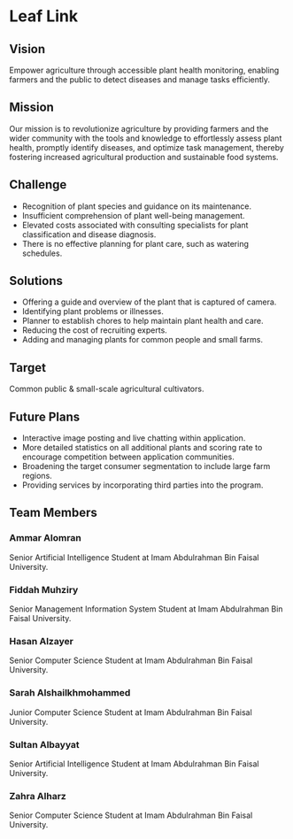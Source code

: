 # Leaf Link

## Vision
Empower agriculture through accessible plant health monitoring, enabling farmers and the public to detect diseases and manage tasks efficiently.

## Mission
Our mission is to revolutionize agriculture by providing farmers and the wider community with the tools and knowledge to effortlessly assess plant health, promptly identify diseases, and optimize task management, thereby fostering increased agricultural production and sustainable food systems.


## Challenge
- Recognition of plant species and guidance on its maintenance.
- Insufficient comprehension of plant well-being management.
- Elevated costs associated with consulting specialists for plant classification and disease diagnosis.
- There is no effective planning for plant care, such as watering schedules. 

## Solutions
- Offering a guide and overview of the plant that is captured of camera. 
- Identifying plant problems or illnesses. 
- Planner to establish chores to help maintain plant health and care.
- Reducing the cost of recruiting experts.
- Adding and managing plants for common people and small farms.


## Target

Common public & small-scale agricultural cultivators.


## Future Plans

- Interactive image posting and live chatting within application.  
- More detailed statistics on all additional plants and scoring rate to encourage competition between application communities.
- Broadening the target consumer segmentation to include large farm regions. 
- Providing services by incorporating third parties into the program.


## Team Members

### Ammar Alomran 

Senior Artificial Intelligence Student at Imam Abdulrahman Bin Faisal University. 

### Fiddah Muhziry  

Senior Management Information System Student at Imam Abdulrahman Bin Faisal University. 

### Hasan Alzayer 

Senior Computer Science Student at Imam Abdulrahman Bin Faisal University. 

### Sarah Alshailkhmohammed 

Junior Computer Science Student at Imam Abdulrahman Bin Faisal University. 

### Sultan Albayyat 

Senior Artificial Intelligence Student at Imam Abdulrahman Bin Faisal University. 

### Zahra Alharz 

Senior Computer Science Student at Imam Abdulrahman Bin Faisal University.


